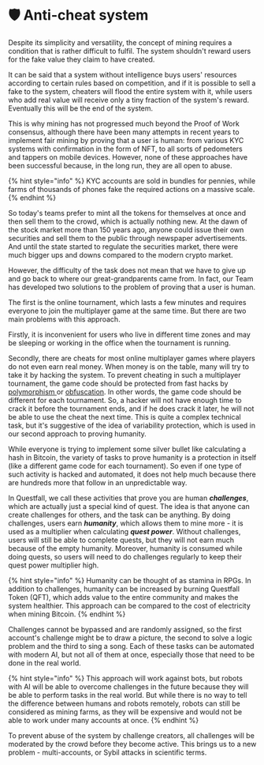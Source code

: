 # 🛡️ Anti-cheat system

Despite its simplicity and versatility, the concept of mining requires a condition that is rather difficult to fulfil. The system shouldn't reward users for the fake value they claim to have created.

It can be said that a system without intelligence buys users' resources according to certain rules based on competition, and if it is possible to sell a fake to the system, cheaters will flood the entire system with it, while users who add real value will receive only a tiny fraction of the system's reward. Eventually this will be the end of the system.

This is why mining has not progressed much beyond the Proof of Work consensus, although there have been many attempts in recent years to implement fair mining by proving that a user is human: from various KYC systems with confirmation in the form of NFT, to all sorts of pedometers and tappers on mobile devices. However, none of these approaches have been successful because, in the long run, they are all open to abuse.

{% hint style="info" %}
KYC accounts are sold in bundles for pennies, while farms of thousands of phones fake the required actions on a massive scale.
{% endhint %}

So today's teams prefer to mint all the tokens for themselves at once and then sell them to the crowd, which is actually nothing new. At the dawn of the stock market more than 150 years ago, anyone could issue their own securities and sell them to the public through newspaper advertisements. And until the state started to regulate the securities market, there were much bigger ups and downs compared to the modern crypto market.

However, the difficulty of the task does not mean that we have to give up and go back to where our great-grandparents came from. In fact, our Team has developed two solutions to the problem of proving that a user is human.

The first is the online tournament, which lasts a few minutes and requires everyone to join the multiplayer game at the same time. But there are two main problems with this approach.

Firstly, it is inconvenient for users who live in different time zones and may be sleeping or working in the office when the tournament is running.&#x20;

Secondly, there are cheats for most online multiplayer games where players do not even earn real money. When money is on the table, many will try to take it by hacking the system. To prevent cheating in such a multiplayer tournament, the game code should be protected from fast hacks by [polymorphism ](https://en.wikipedia.org/wiki/Polymorphic\_code)or [obfuscation](https://en.wikipedia.org/wiki/Obfuscation\_\(software\)). In other words, the game code should be different for each tournament. So, a hacker will not have enough time to crack it before the tournament ends, and if he does crack it later, he will not be able to use the cheat the next time. This is quite a complex technical task, but it's suggestive of the idea of variability protection, which is used in our second approach to proving humanity.

While everyone is trying to implement some silver bullet like calculating a hash in Bitcoin, the variety of tasks to prove humanity is a protection in itself (like a different game code for each tournament). So even if one type of such activity is hacked and automated, it does not help much because there are hundreds more that follow in an unpredictable way.

In Questfall, we call these activities that prove you are human _**challenges**_, which are actually just a special kind of quest. The idea is that anyone can create challenges for others, and the task can be anything. By doing challenges, users earn _**humanity**_, which allows them to mine more - it is used as a multiplier when calculating _**quest power**_. Without challenges, users will still be able to complete quests, but they will not earn much because of the empty humanity. Moreover, humanity is consumed while doing quests, so users will need to do challenges regularly to keep their quest power multiplier high.

{% hint style="info" %}
Humanity can be thought of as stamina in RPGs. In addition to challenges, humanity can be increased by burning Questfall Token (QFT), which adds value to the entire community and makes the system healthier. This approach can be compared to the cost of electricity when mining Bitcoin.&#x20;
{% endhint %}

Challenges cannot be bypassed and are randomly assigned, so the first account's challenge might be to draw a picture, the second to solve a logic problem and the third to sing a song. Each of these tasks can be automated with modern AI, but not all of them at once, especially those that need to be done in the real world.

{% hint style="info" %}
This approach will work against bots, but robots with AI will be able to overcome challenges in the future because they will be able to perform tasks in the real world. But while there is no way to tell the difference between humans and robots remotely, robots can still be considered as mining farms, as they will be expensive and would not be able to work under many accounts at once.
{% endhint %}

To prevent abuse of the system by challenge creators, all challenges will be moderated by the crowd before they become active. This brings us to a new problem - multi-accounts, or Sybil attacks in scientific terms.
